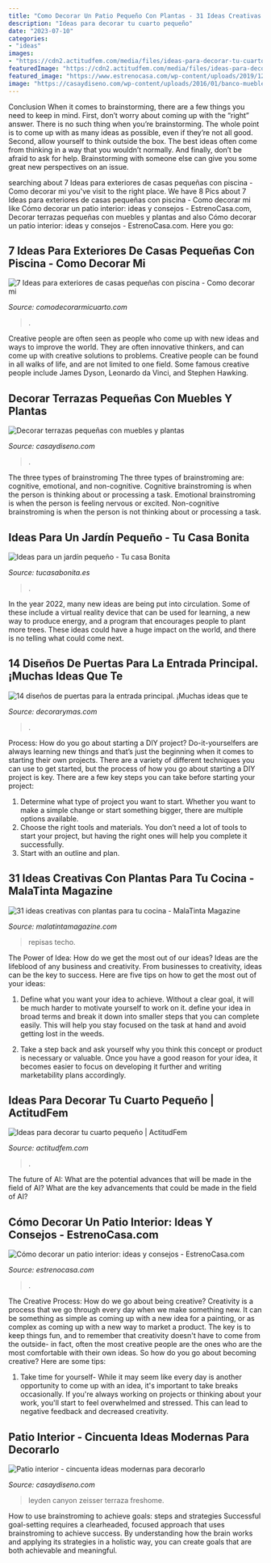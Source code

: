 ```yaml
---
title: "Como Decorar Un Patio Pequeño Con Plantas - 31 Ideas Creativas Con Plantas Para Tu Cocina"
description: "Ideas para decorar tu cuarto pequeño"
date: "2023-07-10"
categories:
- "ideas"
images:
- "https://cdn2.actitudfem.com/media/files/ideas-para-decorar-tu-cuarto-pequeno_0.jpg"
featuredImage: "https://cdn2.actitudfem.com/media/files/ideas-para-decorar-tu-cuarto-pequeno_0.jpg"
featured_image: "https://www.estrenocasa.com/wp-content/uploads/2019/12/estrenocasa-como-decorar-un-patio-interior-patio-interior-vegetacion.jpg"
image: "https://casaydiseno.com/wp-content/uploads/2016/01/banco-muebles-acero-terraza.jpg"
---
```



Conclusion
When it comes to brainstorming, there are a few things you need to keep in mind. First, don’t worry about coming up with the “right” answer. There is no such thing when you’re brainstorming. The whole point is to come up with as many ideas as possible, even if they’re not all good. Second, allow yourself to think outside the box. The best ideas often come from thinking in a way that you wouldn’t normally. And finally, don’t be afraid to ask for help. Brainstorming with someone else can give you some great new perspectives on an issue.

	

		
searching about 7 Ideas para exteriores de casas pequeñas con piscina - Como decorar mi you've visit to the right place. We have 8 Pics about 7 Ideas para exteriores de casas pequeñas con piscina - Como decorar mi like Cómo decorar un patio interior: ideas y consejos - EstrenoCasa.com, Decorar terrazas pequeñas con muebles y plantas and also Cómo decorar un patio interior: ideas y consejos - EstrenoCasa.com. Here you go:
		
    
## 7 Ideas Para Exteriores De Casas Pequeñas Con Piscina - Como Decorar Mi

<img loading=lazy src="https://comodecorarmicuarto.com/wp-content/uploads/2019/07/modelos-de-casas-pequeñas-con-piscina.jpg" onerror="this.onerror=null;this.src='https://tse1.mm.bing.net/th?id=OIP.s4p9gcxCMan1KGILlmb1FQAAAA&amp;pid=15.1';" alt="7 Ideas para exteriores de casas pequeñas con piscina - Como decorar mi">

_Source: comodecorarmicuarto.com_

>. 

	

Creative people are often seen as people who come up with new ideas and ways to improve the world. They are often innovative thinkers, and can come up with creative solutions to problems. Creative people can be found in all walks of life, and are not limited to one field. Some famous creative people include James Dyson, Leonardo da Vinci, and Stephen Hawking.

    
## Decorar Terrazas Pequeñas Con Muebles Y Plantas

<img loading=lazy src="https://casaydiseno.com/wp-content/uploads/2016/01/banco-muebles-acero-terraza.jpg" onerror="this.onerror=null;this.src='https://tse2.mm.bing.net/th?id=OIP.tL6dffAjV6PIZurfyHiAPwHaLH&amp;pid=15.1';" alt="Decorar terrazas pequeñas con muebles y plantas">

_Source: casaydiseno.com_

>. 

	

The three types of brainstroming
The three types of brainstroming are: cognitive, emotional, and non-cognitive. Cognitive brainstroming is when the person is thinking about or processing a task. Emotional brainstroming is when the person is feeling nervous or excited. Non-cognitive brainstroming is when the person is not thinking about or processing a task.

    
## Ideas Para Un Jardín Pequeño - Tu Casa Bonita

<img loading=lazy src="https://tucasabonita.es/wp-content/uploads/2019/08/jardin-pequeno-minimalista.jpg" onerror="this.onerror=null;this.src='https://tse4.mm.bing.net/th?id=OIP.LI4hLEpXq-H4j1E78ifwYAHaJ4&amp;pid=15.1';" alt="Ideas para un jardín pequeño - Tu casa Bonita">

_Source: tucasabonita.es_

>. 

	

In the year 2022, many new ideas are being put into circulation. Some of these include a virtual reality device that can be used for learning, a new way to produce energy, and a program that encourages people to plant more trees. These ideas could have a huge impact on the world, and there is no telling what could come next.

    
## 14 Diseños De Puertas Para La Entrada Principal. ¡Muchas Ideas Que Te

<img loading=lazy src="http://www.decorarymas.com/wp-content/uploads/2018/04/puertas-para-la-entrada-principal-3.jpg" onerror="this.onerror=null;this.src='https://tse1.mm.bing.net/th?id=OIP.Kjcz2SbRQFRXJh4_csMlFgHaNK&amp;pid=15.1';" alt="14 diseños de puertas para la entrada principal. ¡Muchas ideas que te">

_Source: decorarymas.com_

>. 

	

Process: How do you go about starting a DIY project?
Do-it-yourselfers are always learning new things and that’s just the beginning when it comes to starting their own projects. There are a variety of different techniques you can use to get started, but the process of how you go about starting a DIY project is key. 
There are a few key steps you can take before starting your project:

1. Determine what type of project you want to start. Whether you want to make a simple change or start something bigger, there are multiple options available.
2. Choose the right tools and materials. You don’t need a lot of tools to start your project, but having the right ones will help you complete it successfully. 
3. Start with an outline and plan.

    
## 31 Ideas Creativas Con Plantas Para Tu Cocina - MalaTinta Magazine

<img loading=lazy src="http://www.malatintamagazine.com/wp-content/uploads/2016/04/Plantas_cocina_08.jpg" onerror="this.onerror=null;this.src='https://tse3.mm.bing.net/th?id=OIP.0uiFikEDotjbmdx4Fu6WTwHaEo&amp;pid=15.1';" alt="31 ideas creativas con plantas para tu cocina - MalaTinta Magazine">

_Source: malatintamagazine.com_

>repisas techo. 

	

The Power of Idea: How do we get the most out of our ideas?
Ideas are the lifeblood of any business and creativity. From businesses to creativity, ideas can be the key to success. Here are five tips on how to get the most out of your ideas:
1. Define what you want your idea to achieve. Without a clear goal, it will be much harder to motivate yourself to work on it. define your idea in broad terms and break it down into smaller steps that you can complete easily. This will help you stay focused on the task at hand and avoid getting lost in the weeds.

2. Take a step back and ask yourself why you think this concept or product is necessary or valuable. Once you have a good reason for your idea, it becomes easier to focus on developing it further and writing marketability plans accordingly.

    
## Ideas Para Decorar Tu Cuarto Pequeño | ActitudFem

<img loading=lazy src="https://cdn2.actitudfem.com/media/files/ideas-para-decorar-tu-cuarto-pequeno_0.jpg" onerror="this.onerror=null;this.src='https://tse4.mm.bing.net/th?id=OIP.IiTTc-l2Ovpakiz8VNzIZQHaFj&amp;pid=15.1';" alt="Ideas para decorar tu cuarto pequeño | ActitudFem">

_Source: actitudfem.com_

>. 

	

The future of AI: What are the potential advances that will be made in the field of AI?
What are the key advancements that could be made in the field of AI?

    
## Cómo Decorar Un Patio Interior: Ideas Y Consejos - EstrenoCasa.com

<img loading=lazy src="https://www.estrenocasa.com/wp-content/uploads/2019/12/estrenocasa-como-decorar-un-patio-interior-patio-interior-vegetacion.jpg" onerror="this.onerror=null;this.src='https://tse3.mm.bing.net/th?id=OIP.E4HzcyBsWVuyul16uey14QHaLI&amp;pid=15.1';" alt="Cómo decorar un patio interior: ideas y consejos - EstrenoCasa.com">

_Source: estrenocasa.com_

>. 

	

The Creative Process: How do we go about being creative?
Creativity is a process that we go through every day when we make something new. It can be something as simple as coming up with a new idea for a painting, or as complex as coming up with a new way to market a product. The key is to keep things fun, and to remember that creativity doesn't have to come from the outside- in fact, often the most creative people are the ones who are the most comfortable with their own ideas. So how do you go about becoming creative? Here are some tips: 
1) Take time for yourself- While it may seem like every day is another opportunity to come up with an idea, it's important to take breaks occasionally. If you're always working on projects or thinking about your work, you'll start to feel overwhelmed and stressed. This can lead to negative feedback and decreased creativity.

    
## Patio Interior - Cincuenta Ideas Modernas Para Decorarlo

<img loading=lazy src="https://casaydiseno.com/wp-content/uploads/2015/07/patio-interior-cabina-madera.jpg" onerror="this.onerror=null;this.src='https://tse2.mm.bing.net/th?id=OIP.bpN06LySzRLWwINmLznD2AHaLH&amp;pid=15.1';" alt="Patio interior - cincuenta ideas modernas para decorarlo">

_Source: casaydiseno.com_

>leyden canyon zeisser terraza freshome. 

	

How to use brainstroming to achieve goals: steps and strategies
Successful goal-setting requires a clearheaded, focused approach that uses brainstroming to achieve success. By understanding how the brain works and applying its strategies in a holistic way, you can create goals that are both achievable and meaningful.


